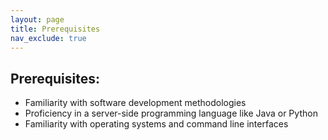 ```yaml
---
layout: page
title: Prerequisites
nav_exclude: true
---
```


## Prerequisites:
- Familiarity with software development methodologies
- Proficiency in a server-side programming language like Java or Python
- Familiarity with operating systems and command line interfaces
